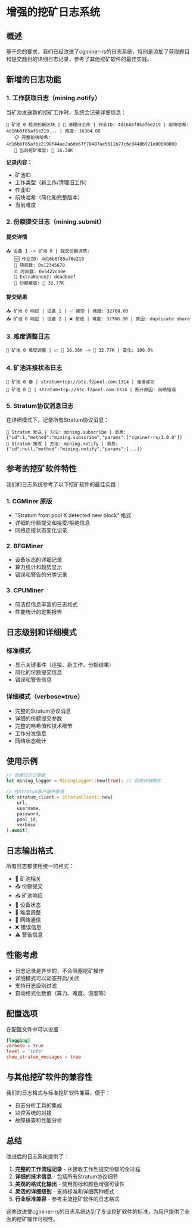 # 增强的挖矿日志系统

## 概述

基于您的要求，我们已经改进了cgminer-rs的日志系统，特别是添加了获取题目和提交题目的详细日志记录，参考了其他挖矿软件的最佳实践。

## 新增的日志功能

### 1. 工作获取日志（mining.notify）

当矿池发送新的挖矿工作时，系统会记录详细信息：

```
🌊 矿池 0 检测到新区块 | 🔄 清理旧工作 | 作业ID: 4d16b6f85af6e219 | 前块哈希: 4d16b6f85af6e219... | 难度: 16384.00
   📋 完整前块哈希: 4d16b6f85af6e2198f44ae2a6de67f78487ae5611b77c6c0440b921e00000000
   🎯 当前挖矿难度: 🎯 16.38K
```

**记录内容：**
- 矿池ID
- 工作类型（新工作/清理旧工作）
- 作业ID
- 前块哈希（简化和完整版本）
- 当前难度

### 2. 份额提交日志（mining.submit）

#### 提交详情
```
📤 设备 1 -> 矿池 0 | 提交份额详情:
   🆔 作业ID: 4d16b6f85af6e219
   🎲 随机数: 0x12345678
   ⏰ 时间戳: 0x6422ca0e
   🔢 ExtraNonce2: deadbeef
   🎯 份额难度: 🎯 32.77K
```

#### 提交结果
```
📥 矿池 0 响应 | 设备 1 | ✅ 接受 | 难度: 32768.00
📥 矿池 0 响应 | 设备 2 | ❌ 拒绝 | 难度: 32768.00 | 原因: duplicate share
```

### 3. 难度调整日志

```
🎯 矿池 0 难度调整 | 📈 🎯 16.38K -> 🎯 32.77K | 变化: 100.0%
```

### 4. 矿池连接状态日志

```
🌊 矿池 0 🟢 | stratum+tcp://btc.f2pool.com:1314 | 连接成功
🌊 矿池 0 🔴 | stratum+tcp://btc.f2pool.com:1314 | 断开原因: 网络错误
```

### 5. Stratum协议消息日志

在详细模式下，记录所有Stratum协议消息：

```
🔗 Stratum 发送 | 方法: mining.subscribe | 消息: {"id":1,"method":"mining.subscribe","params":["cgminer-rs/1.0.0"]}
🔗 Stratum 接收 | 方法: mining.notify | 消息: {"id":null,"method":"mining.notify","params":[...]}
```

## 参考的挖矿软件特性

我们的日志系统参考了以下挖矿软件的最佳实践：

### 1. CGMiner 原版
- "Stratum from pool X detected new block" 格式
- 详细的份额提交和接受/拒绝信息
- 网络连接状态变化记录

### 2. BFGMiner
- 设备状态的详细记录
- 算力统计和趋势显示
- 错误和警告的分类记录

### 3. CPUMiner
- 简洁但信息丰富的日志格式
- 性能统计的定期报告

## 日志级别和详细模式

### 标准模式
- 显示关键事件（连接、新工作、份额结果）
- 简化的份额提交信息
- 错误和警告信息

### 详细模式（verbose=true）
- 完整的Stratum协议消息
- 详细的份额提交参数
- 完整的哈希值和技术细节
- 工作分发信息
- 网络状态统计

## 使用示例

```rust
// 创建日志记录器
let mining_logger = MiningLogger::new(true); // 启用详细模式

// 在Stratum客户端中使用
let stratum_client = StratumClient::new(
    url,
    username,
    password,
    pool_id,
    verbose
).await?;
```

## 日志输出格式

所有日志都使用统一的格式：
- 🌊 矿池相关
- 📤 份额提交
- 📥 矿池响应
- 🔧 设备状态
- 🎯 难度调整
- 🔗 网络通信
- ❌ 错误信息
- ⚠️ 警告信息

## 性能考虑

- 日志记录是异步的，不会阻塞挖矿操作
- 详细模式可以动态开启/关闭
- 支持日志级别过滤
- 自动格式化数值（算力、难度、温度等）

## 配置选项

在配置文件中可以设置：
```toml
[logging]
verbose = true
level = "info"
show_stratum_messages = true
```

## 与其他挖矿软件的兼容性

我们的日志格式与标准挖矿软件兼容，便于：
- 日志分析工具的集成
- 监控系统的对接
- 故障排查和性能分析

## 总结

改进后的日志系统提供了：
1. **完整的工作流程记录** - 从接收工作到提交份额的全过程
2. **详细的技术信息** - 包括所有Stratum协议细节
3. **美观的格式化输出** - 使用图标和颜色增强可读性
4. **灵活的详细级别** - 支持标准和详细两种模式
5. **行业标准兼容** - 参考主流挖矿软件的日志格式

这些改进使cgminer-rs的日志系统达到了专业挖矿软件的标准，为用户提供了全面的挖矿操作可视性。
